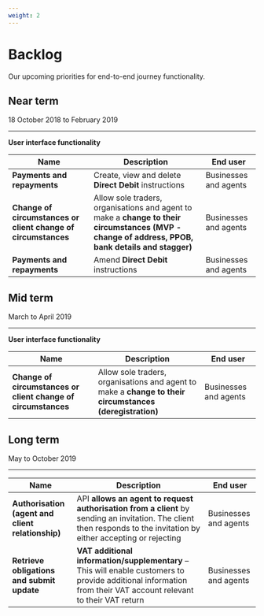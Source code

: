 ```yaml
---
weight: 2
---
```


# Backlog

Our upcoming priorities for end-to-end journey functionality.

## Near term

18 October 2018 to February 2019

***

**User interface functionality**

Name | Description | End user
 --- | --- | ---
**Payments and repayments** | Create, view and delete **Direct Debit** instructions | Businesses and agents
**Change of circumstances or client change of circumstances** | Allow sole traders, organisations and agent to make a **change to their circumstances (MVP - change of address, PPOB, bank details and stagger)** | Businesses and agents
**Payments and repayments** | Amend **Direct Debit** instructions | Businesses and agents

## Mid term

March to April 2019

***

**User interface functionality**

Name | Description | End user
 --- | --- | ---
**Change of circumstances or client change of circumstances** | Allow sole traders, organisations and agent to make a **change to their circumstances (deregistration)** | Businesses and agents

## Long term

May to October 2019

***

Name | Description | End user
 --- | --- | ---
**Authorisation (agent and client relationship)** | API **allows an agent to request authorisation from a client** by sending an invitation. The client then responds to the invitation by either accepting or rejecting | Businesses and agents
**Retrieve obligations and submit update** | **VAT additional information/supplementary** – This will enable customers to provide additional information from their VAT account relevant to their VAT return | Businesses and agents
